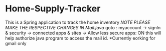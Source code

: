 # Home-Supply-Tracker
This is a Spring application to track the home inventory
*NOTE
PLEASE MAKE THE RESPECTIVE CHANGES IN Mail.java*
goto : myaccount -> signIn & security -> connected apps & sites -> Allow less secure apps: ON
this will help authorize java program to access the mail id.
*Currently eorking for gmail only
